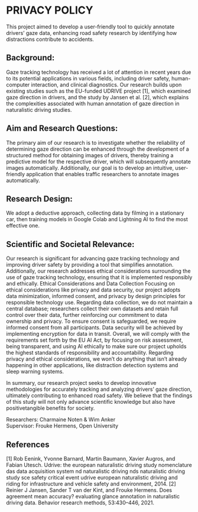 # PRIVACY POLICY

This project aimed to develop a user-friendly tool to quickly annotate drivers’ gaze data, enhancing road safety research by identifying how distractions contribute to accidents.

## Background:

Gaze tracking technology has received a lot of attention in recent years due to its potential applications in various fields, including driver safety, human-computer interaction, and clinical diagnostics. Our research builds upon existing studies such as the EU-funded UDRIVE project [1], which examined gaze direction in drivers, and the study by Jansen et al. [2], which explains the complexities associated with human annotation of gaze direction in naturalistic driving studies.

## Aim and Research Questions:

The primary aim of our research is to investigate whether the reliability of determining gaze direction can be enhanced through the development of a structured method for obtaining images of drivers, thereby training a predictive model for the respective driver, which will subsequently annotate images automatically. Additionally, our goal is to develop an intuitive, user-friendly application that enables traffic researchers to annotate images automatically.

## Research Design:

We adopt a deductive approach, collecting data by filming in a stationary car, then training models in Google Colab and Lightning AI to find the most effective one.

## Scientific and Societal Relevance:

Our research is significant for advancing gaze tracking technology and improving driver safety by providing a tool that simplifies annotation. Additionally, our research addresses ethical considerations surrounding the use of gaze tracking technology, ensuring that it is implemented responsibly and ethically. Ethical Considerations and Data Collection Focusing on ethical considerations like privacy and data security, our project adopts data minimization, informed consent, and privacy by design principles for responsible technology use. Regarding data collection, we do not maintain a central database; researchers collect their own datasets and retain full control over their data, further reinforcing our commitment to data ownership and privacy. To ensure consent is safeguarded, we require informed consent from all participants. Data security will be achieved by implementing encryption for data in transit. Overall, we will comply with the requirements set forth by the EU AI Act, by focusing on risk assessment, being transparent, and using AI ethically to make sure our project upholds the highest standards of responsibility and accountability. Regarding privacy and ethical considerations, we won’t do anything that isn’t already happening in other applications, like
distraction detection systems and sleep warning systems.

In summary, our research project seeks to develop innovative methodologies for accurately tracking and analyzing drivers’ gaze direction, ultimately contributing to enhanced road safety. We believe that the findings of this study will not only advance scientific knowledge but also have positivetangible benefits for society.

Researchers: Charmaine Noten & Wim Anker</br>
Supervisor: Frouke Hermens, Open University

## References

[1] Rob Eenink, Yvonne Barnard, Martin Baumann, Xavier Augros, and Fabian Utesch. Udrive: the european naturalistic driving study nomenclature das
data acquisition system nd naturalistic driving nds naturalistic driving study sce safety critical event udrive european naturalistic driving and riding for
infrastructure and vehicle safety and environment, 2014.
[2] Reinier J Jansen, Sander T van der Kint, and Frouke Hermens. Does agreement mean accuracy? evaluating glance annotation in naturalistic driving
data. Behavior research methods, 53:430–446, 2021.
